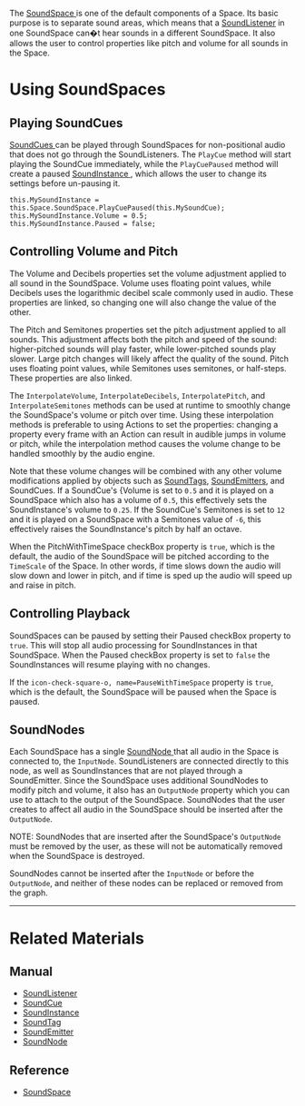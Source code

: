 The [ SoundSpace ](https://github.com/PlasmaEngine/PlasmaDocs/blob/master/code_reference/class_reference/soundspace.markdown) is one of the default components of a Space. Its basic purpose is to separate sound areas, which means that a [SoundListener](https://github.com/PlasmaEngine/PlasmaDocs/blob/master/plasma_editor_documentation/plasmamanual/audio/soundlistener.markdown) in one SoundSpace can�t hear sounds in a different SoundSpace. It also allows the user to control properties like pitch and volume for all sounds in the Space. 

 # Using SoundSpaces

 ## Playing SoundCues

[SoundCues  ](https://github.com/PlasmaEngine/PlasmaDocs/blob/master/plasma_editor_documentation/plasmamanual/audio/soundcue.markdown) can be played through SoundSpaces for non-positional audio that does not go through the SoundListeners. The `PlayCue` method will start playing the SoundCue immediately, while the `PlayCuePaused` method will create a paused [SoundInstance ](https://github.com/PlasmaEngine/PlasmaDocs/blob/master/plasma_editor_documentation/plasmamanual/audio/soundinstance.markdown), which allows the user to change its settings before un-pausing it.

```lang=csharp
this.MySoundInstance = this.Space.SoundSpace.PlayCuePaused(this.MySoundCue);
this.MySoundInstance.Volume = 0.5;
this.MySoundInstance.Paused = false;
```

 ## Controlling Volume and Pitch

The Volume  and Decibels  properties set the volume adjustment applied to all sound in the SoundSpace. Volume  uses floating point values, while Decibels  uses the logarithmic decibel scale commonly used in audio. These properties are linked, so changing one will also change the value of the other.

The Pitch  and Semitones  properties set the pitch adjustment applied to all sounds. This adjustment affects both the pitch and speed of the sound: higher-pitched sounds will play faster, while lower-pitched sounds play slower. Large pitch changes will likely affect the quality of the sound. Pitch  uses floating point values, while Semitones  uses semitones, or half-steps. These properties are also linked.

The `InterpolateVolume`, `InterpolateDecibels`, `InterpolatePitch`, and `InterpolateSemitones` methods can be used at runtime to smoothly change the SoundSpace's volume or pitch over time. Using these interpolation methods is preferable to using Actions to set the properties: changing a property every frame with an Action can result in audible jumps in volume or pitch, while the interpolation method causes the volume change to be handled smoothly by the audio engine.

Note that these volume changes will be combined with any other volume modifications applied by objects such as [SoundTags](https://github.com/PlasmaEngine/PlasmaDocs/blob/master/plasma_editor_documentation/plasmamanual/audio/soundtag.markdown), [SoundEmitters](https://github.com/PlasmaEngine/PlasmaDocs/blob/master/plasma_editor_documentation/plasmamanual/audio/soundemitter.markdown), and SoundCues. If a SoundCue's {Volume  is set to `0.5` and it is played on a SoundSpace which also has a volume of `0.5`, this effectively sets the SoundInstance's volume to `0.25`. If the SoundCue's Semitones  is set to `12` and it is played on a SoundSpace with a Semitones  value of `-6`, this effectively raises the SoundInstance's pitch by half an octave.

When the PitchWithTimeSpace checkBox property is `true`, which is the default, the audio of the SoundSpace will be pitched according to the `TimeScale` of the Space. In other words, if time slows down the audio will slow down and lower in pitch, and if time is sped up the audio will speed up and raise in pitch.

 ## Controlling Playback

SoundSpaces can be paused by setting their Paused checkBox property to `true`. This will stop all audio processing for SoundInstances in that SoundSpace. When the Paused checkBox property is set to `false` the SoundInstances will resume playing with no changes. 

If the `icon-check-square-o, name=PauseWithTimeSpace` property is `true`, which is the default, the SoundSpace will be paused when the Space is paused.

 ## SoundNodes

Each SoundSpace has a single [SoundNode ](https://github.com/PlasmaEngine/PlasmaDocs/blob/master/plasma_editor_documentation/plasmamanual/audio/soundnode.markdown) that all audio in the Space is connected to, the `InputNode`. SoundListeners are connected directly to this node, as well as SoundInstances that are not played through a SoundEmitter. Since the SoundSpace uses additional SoundNodes to modify pitch and volume, it also has an `OutputNode` property which you can use to attach to the output of the SoundSpace. SoundNodes that the user creates to affect all audio in the SoundSpace should be inserted after the `OutputNode`. 

NOTE: SoundNodes that are inserted after the SoundSpace's `OutputNode` must be removed by the user, as these will not be automatically removed when the SoundSpace is destroyed.

SoundNodes cannot be inserted after the `InputNode` or before the `OutputNode`, and neither of these nodes can be replaced or removed from the graph.

---
 #  Related Materials

 ## Manual

- [SoundListener ](https://github.com/PlasmaEngine/PlasmaDocs/blob/master/plasma_editor_documentation/plasmamanual/audio/soundlistener.markdown)
- [SoundCue ](https://github.com/PlasmaEngine/PlasmaDocs/blob/master/plasma_editor_documentation/plasmamanual/audio/soundcue.markdown)
- [SoundInstance ](https://github.com/PlasmaEngine/PlasmaDocs/blob/master/plasma_editor_documentation/plasmamanual/audio/soundinstance.markdown)
- [SoundTag ](https://github.com/PlasmaEngine/PlasmaDocs/blob/master/plasma_editor_documentation/plasmamanual/audio/soundtag.markdown)
- [SoundEmitter ](https://github.com/PlasmaEngine/PlasmaDocs/blob/master/plasma_editor_documentation/plasmamanual/audio/soundemitter.markdown)
- [SoundNode ](https://github.com/PlasmaEngine/PlasmaDocs/blob/master/plasma_editor_documentation/plasmamanual/audio/soundnode.markdown)

 ## Reference

- [ SoundSpace ](https://github.com/PlasmaEngine/PlasmaDocs/blob/master/code_reference/class_reference/soundspace.markdown) 

 